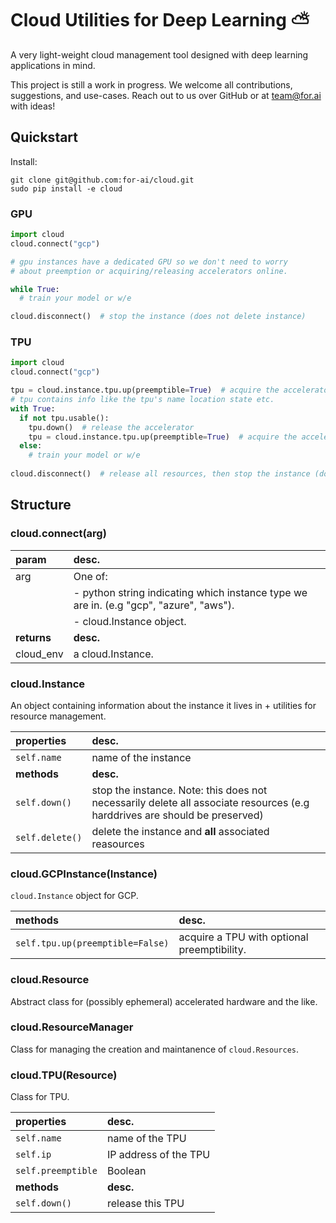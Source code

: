 # Cloud Utilities for Deep Learning ⛅️

A very light-weight cloud management tool designed with deep learning applications in mind.

This project is still a work in progress. We welcome all contributions, suggestions, and use-cases. Reach out to us over GitHub or at team@for.ai with ideas!

## Quickstart

Install:
```
git clone git@github.com:for-ai/cloud.git
sudo pip install -e cloud
```

### GPU
```python
import cloud
cloud.connect("gcp")

# gpu instances have a dedicated GPU so we don't need to worry
# about preemption or acquiring/releasing accelerators online.

while True:
  # train your model or w/e

cloud.disconnect()  # stop the instance (does not delete instance)
```

### TPU
```python
import cloud
cloud.connect("gcp")

tpu = cloud.instance.tpu.up(preemptible=True)  # acquire the accelerator
# tpu contains info like the tpu's name location state etc.
with True:
  if not tpu.usable():
    tpu.down()  # release the accelerator
    tpu = cloud.instance.tpu.up(preemptible=True)  # acquire the accelerator
  else:
    # train your model or w/e
    
cloud.disconnect()  # release all resources, then stop the instance (does not delete instance)
```

## Structure

### cloud.connect(arg)

| param | desc. |
| :------- | :------- |
| arg | One of: |
|     | - python string indicating which instance type we are in. (e.g "gcp", "azure", "aws"). |
|     | - cloud.Instance object. |
| **returns** | **desc.** |
| cloud_env | a cloud.Instance.  |

### cloud.Instance

An object containing information about the instance it lives in + utilities for resource management.

| properties | desc. |
| :------- | :------- |
| `self.name` | name of the instance |
| **methods** | **desc.** |
| `self.down()` | stop the instance. Note: this does not necessarily delete all associate resources (e.g harddrives are should be preserved) |
| `self.delete()` | delete the instance and **all** associated reasources |

### cloud.GCPInstance(Instance)

`cloud.Instance` object for GCP.

| methods | desc. |
| :------- | :------- |
| `self.tpu.up(preemptible=False)` | acquire a TPU with optional preemptibility. |

### cloud.Resource

Abstract class for (possibly ephemeral) accelerated hardware and the like.

### cloud.ResourceManager

Class for managing the creation and maintanence of `cloud.Resources`.

### cloud.TPU(Resource)

Class for TPU.

| properties | desc. |
| :------- | :------- |
| `self.name` | name of the TPU |
| `self.ip` | IP address of the TPU |
| `self.preemptible` | Boolean |
| **methods** | **desc.** |
| `self.down()` | release this TPU |


